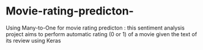 # Movie-rating-predicton-
Using Many-to-One for movie rating predicton : this sentiment analysis project aims to perform automatic rating (0 or 1) of a movie given the text of its review using Keras
